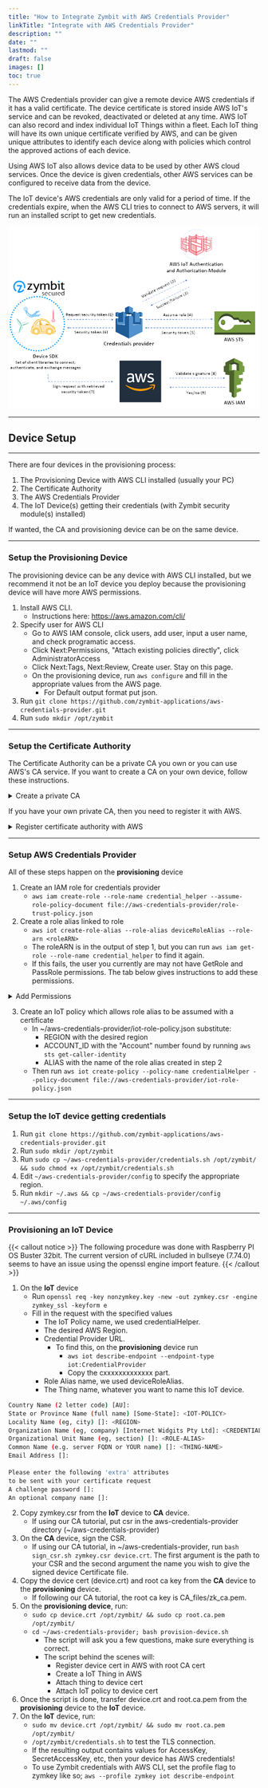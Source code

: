 ```yaml
---
title: "How to Integrate Zymbit with AWS Credentials Provider"
linkTitle: "Integrate with AWS Credentials Provider"
description: ""
date: ""
lastmod: ""
draft: false
images: []
toc: true
---
```


The AWS Credentials provider can give a remote device AWS credentials if it has a valid certificate. The device certificate is stored inside AWS IoT's service and can be revoked, deactivated or deleted at any time. AWS IoT can also record and index individual IoT Things within a fleet. Each IoT thing will have its own unique certificate verified by AWS, and can be given unique attributes to identify each device along with policies which control the approved actions of each device.


Using AWS IoT also allows device data to be used by other AWS cloud services. Once the device is given credentials, other AWS services can be configured to receive data from the device.

The IoT device's AWS credentials are only valid for a period of time. If the credentials expire, when the AWS CLI tries to connect to AWS servers, it will run an installed script to get new credentials.

![aws-image1](aws1.png)

---
## Device Setup
---
There are four devices in the provisioning process:
  1. The Provisioning Device with AWS CLI installed (usually your PC)
  2. The Certificate Authority
  3. The AWS Credentials Provider
  4. The IoT Device(s) getting their credentials (with Zymbit security module(s) installed)

If wanted, the CA and provisioning device can be on the same device.

---
### Setup the Provisioning Device


The provisioning device can be any device with AWS CLI installed, but we recommend it not be an IoT device you deploy because the provisioning device will have more AWS permissions.
1. Install AWS CLI.
   - Instructions here: https://aws.amazon.com/cli/
2. Specify user for AWS CLI
   - Go to AWS IAM console, click users, add user, input a user name, and check programatic access.
   - Click Next:Permissions, "Attach existing policies directly", click AdministratorAccess
   - Click Next:Tags, Next:Review, Create user. Stay on this page.
   - On the provisioning device, run `aws configure` and fill in the appropriate values from the AWS page.
     - For Default output format put json.
3. Run `git clone https://github.com/zymbit-applications/aws-credentials-provider.git`
4. Run `sudo mkdir /opt/zymbit`
---
### Setup the Certificate Authority

The Certificate Authority can be a private CA you own or you can use AWS's CA service.
If you want to create a CA on your own device, follow these instructions.


<details>
<summary>Create a private CA</summary>

<br>

On the device you want to hold your private CA and sign certificate requests, do the following.
- Run `git clone https://github.com/zymbit-applications/aws-credentials-provider.git`
- Run `cd aws-credentials-provider`
- Run the mk_ca script:

```bash
mk_ca.sh
```

There are now three files in the directory (~/aws-credentials-provider/CA_files).
  - zk_ca.key
    - The private key for the CA, used for signing CSR's
  - zk_ca.pem
    - The certificate for the CA in PEM format
  - zk_ca.crt
    - The certificate for the CA

</details>

If you have your own private CA, then you need to register it with AWS.

<details>
<summary>Register certificate authority with AWS</summary>

<br>

Steps 1 and 6 are done on the provisioning device.
Steps 2-5 must be done on the private CA.

1. Copy the registration code for generating CA cert.

```bash
aws iot get-registration-code
```

2. Create a private key for AWS CA to verify against.

```bash
openssl genrsa -out verificationCert.key 2048
```

3. Create a CSR for your CA to sign

```bash
openssl req -new -key verificationCert.key -out verificationCert.csr
```

4. Put registration code in the Common Name field

```bash
Country Name (2 letter code) [AU]:
State or Province Name (full name) [Some-State]:
Locality Name (eg, city) []:
Organization Name (eg, company) [Internet Widgits Pty Ltd]:
Organizational Unit Name (eg, section) []:
Common Name (e.g. server FQDN or YOUR name) []: 9c9df696a8a09688d040b4b719129e4d6dbd6a898eeb0c654af0a5753b41
Email Address []:

Please enter the following 'extra' attributes
to be sent with your certificate request
A challenge password []:
An optional company name []:
```

5. Create a private key verification certificate for your CA. If you didn't follow our CA creation section, then the -CA and -CAkey file paths are likely different.

```bash
openssl x509 -req -in verificationCert.csr -CA CA_files/zk_ca.pem \
-CAkey CA_files/zk_ca.key -CAcreateserial -out verificationCert.crt \
-days 500 -sha256
```

6. Register CA certificate, set it as active and allow device certificates to
auto register.

```bash
aws iot register-ca-certificate --ca-certificate file://CA_files/zk_ca.crt \
                                --verification-certificate file://verificationCert.crt \
                                --set-as-active \
                                --allow-auto-registration
```

</details>

---
### Setup AWS Credentials Provider

All of these steps happen on the **provisioning** device
1. Create an IAM role for credentials provider
   - `aws iam create-role --role-name credential_helper --assume-role-policy-document file://aws-credentials-provider/role-trust-policy.json`
2. Create a role alias linked to role
    - `aws iot create-role-alias --role-alias deviceRoleAlias --role-arn <roleARN>`
    - The roleARN is in the output of step 1, but you can run `aws iam get-role --role-name credential_helper` to find it again.
   - If this fails, the user you currently are may not have GetRole and PassRole permissions. The tab below gives instructions to add these permissions.


<details>
<summary>Add Permissions</summary>

<br>

- Go to AWS IAM console
- Select Users
- Select the user you currently are on your provisioning device
- Click the permissions tab
- Click Add permissions
- Click "Attach existing policies directly"
- Click Create Policy
- Click the JSON tab
- Copy the user-pass-permissions.json file into the editor
  - Replace ACCOUNT_ID with your provisioning device user
    - You can find this by running ```aws sts get-caller-identity``` on your provisioning device.
  - Replace ROLE_NAME with name given in the step above (e.g. ```credential_helper```)
- Click Next:Tags
- Click Next:Review
- Name the policy
- Click create.

</details>

3. Create an IoT policy which allows role alias to be assumed with a certificate
   - In ~/aws-credentials-provider/iot-role-policy.json substitute:
     - REGION with the desired region
     - ACCOUNT_ID with the "Account" number found by running `aws sts get-caller-identity`
     - ALIAS with the name of the role alias created in step 2
   - Then run `aws iot create-policy --policy-name credentialHelper --policy-document file://aws-credentials-provider/iot-role-policy.json`

---
### Setup the IoT device getting credentials

1. Run `git clone https://github.com/zymbit-applications/aws-credentials-provider.git`
2. Run `sudo mkdir /opt/zymbit`
3. Run `sudo cp ~/aws-credentials-provider/credentials.sh /opt/zymbit/ && sudo chmod +x /opt/zymbit/credentials.sh`
4. Edit `~/aws-credentials-provider/config` to specify the appropriate region.
5. Run `mkdir ~/.aws && cp ~/aws-credentials-provider/config ~/.aws/config`

---
### Provisioning an IoT Device

{{< callout notice >}}
The following procedure was done with Raspberry PI OS Buster 32bit. The current version of cURL included in bullseye (7.74.0) seems to have an issue using the openssl engine import feature.
{{< /callout >}}

1. On the **IoT** device
     - Run ```openssl req -key nonzymkey.key -new -out zymkey.csr -engine zymkey_ssl -keyform e```
     - Fill in the request with the specified values
       -  The IoT Policy name, we used credentialHelper.
       - The desired AWS Region.
       - Credential Provider URL.
         - To find this, on the **provisioning** device run
           - `aws iot describe-endpoint --endpoint-type iot:CredentialProvider`
           - Copy  the cxxxxxxxxxxxxx part.
       - Role Alias name, we used deviceRoleAlias.
       - The Thing name, whatever you want to name this IoT device.

```bash
Country Name (2 letter code) [AU]:
State or Province Name (full name) [Some-State]: <IOT-POLICY>
Locality Name (eg, city) []: <REGION>
Organization Name (eg, company) [Internet Widgits Pty Ltd]: <CREDENTIAL-URL>
Organizational Unit Name (eg, section) []: <ROLE-ALIAS>
Common Name (e.g. server FQDN or YOUR name) []: <THING-NAME>
Email Address []:

Please enter the following 'extra' attributes
to be sent with your certificate request
A challenge password []:
An optional company name []:
```

2. Copy zymkey.csr from the **IoT** device to **CA** device.
   - If using our CA tutorial, put csr in the aws-credentials-provider directory (~/aws-credentials-provider)
3. On the **CA** device, sign the CSR.
     - If using our CA tutorial, in ~/aws-credentials-provider, run ```bash sign_csr.sh zymkey.csr device.crt```. The first argument is the path to your CSR and the second argument the name you wish to give the signed device Certificate file.
4. Copy the device cert (device.crt) and root ca key from the **CA** device to the **provisioning** device.
   - If following our CA tutorial, the root ca key is CA_files/zk_ca.pem.
5. On the **provisioning device**, run:
   - `sudo cp device.crt /opt/zymbit/ && sudo cp root.ca.pem /opt/zymbit/`
   - `cd ~/aws-credentials-provider; bash provision-device.sh`
     - The script will ask you a few questions, make sure everything is correct.
     - The script behind the scenes will:
       - Register device cert in AWS with root CA cert
       - Create a IoT Thing in AWS
       - Attach thing to device cert
       - Attach IoT policy to device cert
6. Once the script is done, transfer device.crt and root.ca.pem from the **provisioning** device to the **IoT** device.
7. On the **IoT** device, run:
   - `sudo mv device.crt /opt/zymbit/ && sudo mv root.ca.pem /opt/zymbit/`
   - `/opt/zymbit/credentials.sh` to test the TLS connection.
   - If the resulting output contains values for AccessKey, SecretAccessKey, etc, then your device has AWS credentials!
   - To use Zymbit credentials with AWS CLI, set the profile flag to zymkey like so; `aws --profile zymkey iot describe-endpoint`
